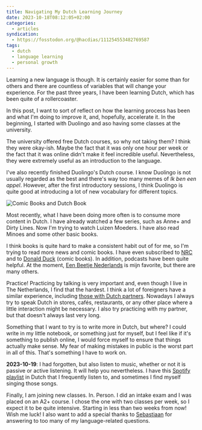 ```yaml
---
title: Navigating My Dutch Learning Journey
date: 2023-10-18T08:12:05+02:00
categories:
  - articles
syndication:
  - https://fosstodon.org/@hacdias/111254553482769587
tags:
  - dutch
  - language learning
  - personal growth
---
```


Learning a new language is though. It is certainly easier for some than for others and there are countless of variables that will change your experience. For the past three years, I have been learning Dutch, which has been quite of a rollercoaster.

<!--more-->

In this post, I want to sort of reflect on how the learning process has been and what I'm doing to improve it, and, hopefully, accelerate it. In the beginning, I started with Duolingo and aso having some classes at the university.

The university offered free Dutch courses, so why not taking them? I think they were okay-ish. Maybe the fact that it was only one hour per week or the fact that it was online didn't make it feel incredible useful. Nevertheless, they were extremely useful as an introduction to the language.

I've also recently finished Duolingo's Dutch course. I know Duolingo is not usually regarded as the best and there's way too many memes of *Ik ben een appel*. However, after the first introductory sessions, I think Duolingo is quite good at introducing a lot of new vocabulary for different topics.

![Comic Books and Dutch Book](cdn:/2023-10-dutch-books?class=fw)

Most recently, what I have been doing more often is to consume more content in Dutch. I have already watched a few series, such as Anne+ and Dirty Lines. Now I'm trying to watch Luizen Moeders. I have also read Minoes and some other basic books.

I think books is quite hard to make a consistent habit out of for me, so I'm trying to read more news and comic books. I have even subscribed to [NRC](https://www.nrc.nl/) and to [Donald Duck](https://donaldduck.nl/) (comic books). In addition, podcasts have been quite helpful. At the moment, [Een Beetje Nederlands](https://www.eenbeetjenederlands.nl/) is mijn favorite, but there are many others.

Practice! Practicing by talking is very important and, even though I live in The Netherlands, I find that the hardest. I think a lot of foreigners have a similar experience, including [those with Dutch partners](https://www.dutchnews.nl/2023/04/theyll-just-throw-in-wvttkje-i-find-it-really-funny/). Nowadays I always try to speak Dutch in stores, cafés, restaurants, or any other place where a little interaction might be necessary. I also try practicing with my partner, but that doesn't always last very long.

Something that I want to try is to write more in Dutch, but where? I could write in my little notebook, or something just for myself, but I feel like if it's something to publish online, I would force myself to ensure that things actually make sense. My fear of making mistakes in public is the worst part in all of this. That's something I have to work on.

<div class='box'>
  
**2023-10-19**: I had forgotten, but also listen to music, whether or not it is passive or active listening. It will help you nevertheless. I have this [Spotify playlist](https://open.spotify.com/playlist/7zkrS7OaA5BVS1dvVwL1Ri?si=d6c5ff7aae2f43fd) in Dutch that I frequently listen to, and sometimes I find myself singing those songs.

</div>

Finally, I am joining new classes. In. Person. I did an intake exam and I was placed on an A2+ course. I chose the one with two classes per week, so I expect it to be quite intensive. Starting in less than two weeks from now! Wish me luck! I also want to add a special thanks to [Sebastiaan](https://seblog.nl/) for answering to too many of my language-related questions.
